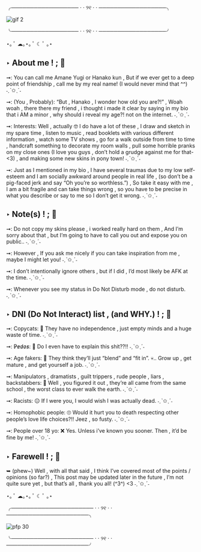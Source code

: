 ╭────────────────── · · ୨୧ · · ──────────────────╮


![gif 2](https://github.com/user-attachments/assets/15c95355-ecc7-460b-95cf-85b19780fe3f)


╰────────────────── · · ୨୧ · · ──────────────────╯

⋆｡ ﾟ ☁︎｡⋆｡ ﾟ ☾ ﾟ ｡⋆

## ‣ About me ! ; :fish_cake:

➞: You can call me Amane Yugi or Hanako kun , But if we ever get to a deep point of friendship , call me by my real name! (I would never mind that ^^) ˗ˏˋ✩ˎˊ˗

➞: (You , Probably): “But , Hanako , I wonder how old you are?!” , Woah woah , there there my friend , i thought i made it clear by saying in my bio that i AM a minor , why should i reveal my age?! not on the internet. ˗ˏˋ✩ˎˊ˗

➞: Interests: Well , actually 🤓 I do have a lot of these , I draw and sketch in my spare time , listen to music , read booklets with various different information , watch some TV shows , go for a walk outside from time to time , handcraft something to decorate my room walls , pull some horrible pranks on my close ones (I love you guys , don’t hold a grudge against me for that- <3) , and making some new skins in pony town! ˗ˏˋ✩ˎˊ˗

➞: Just as I mentioned in my bio , I have several traumas due to my low self-esteem and I am socially awkward around people in real life , (so don’t be a pig-faced jerk and say “Oh you’re so worthless.”) , So take it easy with me , I am a bit fragile and can take things wrong , so you have to be precise in what you describe or say to me so I don’t get it wrong. ˗ˏˋ✩ˎˊ˗

## ‣ Note(s) ! ; :red_envelope:

➞: Do not copy my skins please , i worked really hard on them , And I’m sorry about that , but I’m going to have to call you out and expose you on public.. ˗ˏˋ✩ˎˊ˗

➞: However , If you ask me nicely if you can take inspiration from me , maybe I might let you! ˗ˏˋ✩ˎˊ˗

➞: I don’t intentionally ignore others , but if I did , I’d most likely be AFK at the time. ˗ˏˋ✩ˎˊ˗

➞: Whenever you see my status in Do Not Disturb mode , do not disturb. ˗ˏˋ✩ˎˊ˗

## ‣ DNI (Do Not Interact) list , (and WHY.) ! ; :no_entry_sign:

➞: Copycats: 🤡 They have no independence , just empty minds and a huge waste of time. ˗ˏˋ✩ˎˊ˗

➞: P̷e̷d̷o̷s̷: 🤮 Do I even have to explain this shit??!! ˗ˏˋ✩ˎˊ˗

➞: Age fakers: 🥸 They think they’ll just “blend” and “fit in”. :skull:.. Grow up , get mature , and get yourself a job. ˗ˏˋ✩ˎˊ˗

➞: Manipulators , dramatists , guilt trippers , rude people , liars , backstabbers: 😬 Well , you figured it out , they’re all came from the same school , the worst class to ever walk the earth. ˗ˏˋ✩ˎˊ˗

➞: Racists: 😐 If I were you, I would wish I was actually dead. ˗ˏˋ✩ˎˊ˗

➞: Homophobic people: 🙄 Would it hurt you to death respecting other people’s love life choices?!! Jeez , so fusty. ˗ˏˋ✩ˎˊ˗

➞: People over 18 yo: :x: Yes. Unless i’ve known you sooner. Then , it’d be fine by me! ˗ˏˋ✩ˎˊ˗

## ‣ Farewell ! ; 🩷

➥ (phew~) Well , with all that said , I think I’ve covered most of the points / opinions (so far?) , 
This post may be updated later in the future , I’m not quite sure yet , but that’s all , thank you all! (^3^) <3 ˗ˏˋ✩ˎˊ˗

⋆｡ ﾟ ☁︎｡⋆｡ ﾟ ☾ ﾟ ｡⋆

╭────────────────────── · · ୨୧ · · ──────────────────────╮

![pfp 30](https://github.com/user-attachments/assets/8a269c9a-8a9c-4352-aec9-bb7098ef5888)

╰────────────────────── · · ୨୧ · · ──────────────────────╯
